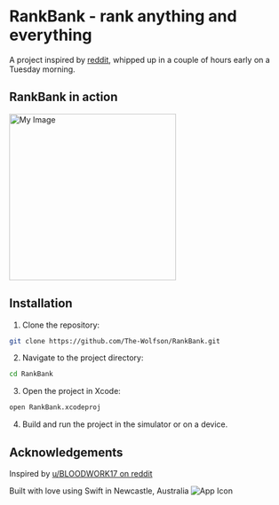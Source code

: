 #  RankBank - rank anything and everything

A project inspired by [reddit](https://www.reddit.com/r/apps/comments/nud976/looking_for_an_app_to_rank_all_sort_of_things/), whipped up in a couple of hours early on a Tuesday morning.
## RankBank in action

<img src="https://github.com/user-attachments/assets/34c61d36-1921-4838-85b4-1e8f4c6023f3" alt="My Image" width="300"/>

## Installation

1. Clone the repository:
``` bash
git clone https://github.com/The-Wolfson/RankBank.git
```
2. Navigate to the project directory:
``` bash
cd RankBank
```
3. Open the project in Xcode:
``` bash
open RankBank.xcodeproj
```
4. Build and run the project in the simulator or on a device.

## Acknowledgements

Inspired by [u/BLOODWORK17 on reddit](https://www.reddit.com/r/apps/comments/nud976/looking_for_an_app_to_rank_all_sort_of_things/)

Built with love using Swift in Newcastle, Australia
![App Icon](https://github.com/user-attachments/assets/76500a32-c5fd-4ba1-8786-02cf0f79ce02)

